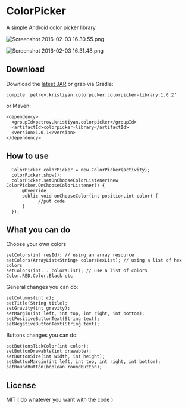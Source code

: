 # ColorPicker #

A simple Android color picker library

![Screenshot 2016-02-03 16.30.55.png](https://bitbucket.org/repo/aq7rG5/images/1548337619-Screenshot%202016-02-03%2016.30.55.png)

![Screenshot 2016-02-03 16.31.48.png](https://bitbucket.org/repo/aq7rG5/images/3931860630-Screenshot%202016-02-03%2016.31.48.png)

## Download ##

Download the [latest JAR](https://bintray.com/petrovkristiyan/maven/petrov.kristiyan.colorpicker/view) or grab via Gradle:

```
compile 'petrov.kristiyan.colorpicker:colorpicker-library:1.0.2'
```
or Maven:

```
<dependency>
  <groupId>petrov.kristiyan.colorpicker</groupId>
  <artifactId>colorpicker-library</artifactId>
  <version>1.0.1</version>
</dependency>
```
## How to use ##

```
  ColorPicker colorPicker = new ColorPicker(activity);
  colorPicker.show();
  colorPicker.setOnChooseColorListener(new ColorPicker.OnChooseColorListener() {
      @Override
      public void onChooseColor(int position,int color) {
            //put code
      }
  });
```

## What you can do ##

Choose your own colors

```
setColors(int resId); // using an array resource
setColors(ArrayList<String> colorsHexList); // using a list of hex colors
setColors(int... colorsList); // use a list of colors Color.RED,Color.Black etc

```
General changes you can do:

```
setColumns(int c);
setTitle(String title);
setGravity(int gravity);
setMargin(int left, int top, int right, int bottom);
setPositiveButtonText(String text);
setNegativeButtonText(String text);
```


Buttons changes you can do:

```
setButtonsTickColor(int color);
setButtonDrawable(int drawable);
setButtonSize(int width, int height);
setButtonMargin(int left, int top, int right, int bottom);
setRoundButton(boolean roundButton);
```




## License ##

MIT  ( do whatever you want with the code )
